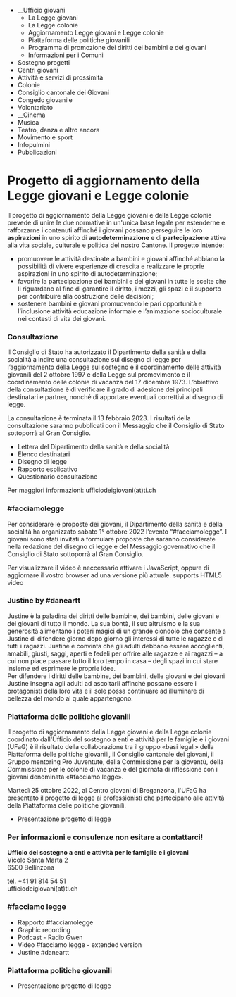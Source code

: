   * __Ufficio giovani
    * La Legge giovani
    * La Legge colonie
    * Aggiornamento Legge giovani e Legge colonie
    * Piattaforma delle politiche giovanili
    * Programma di promozione dei diritti dei bambini e dei giovani
    * Informazioni per i Comuni
  * Sostegno progetti
  * Centri giovani
  * Attività e servizi di prossimità
  * Colonie
  * Consiglio cantonale dei Giovani
  * Congedo giovanile
  * Volontariato
  *  __Cinema
  * Musica
  * Teatro, danza e altro ancora
  * Movimento e sport
  * Infopulmini
  * Pubblicazioni

#  Progetto di aggiornamento della Legge giovani e Legge colonie

Il progetto di aggiornamento della Legge giovani e della Legge colonie prevede
di unire le due normative in un'unica base legale per estenderne e rafforzarne
i contenuti affinché i giovani possano perseguire le loro **aspirazioni** in
uno spirito di **autodeterminazione** e di **partecipazione** attiva alla vita
sociale, culturale e politica del nostro Cantone. Il progetto intende:

  * promuovere le attività destinate a bambini e giovani affinché abbiano la possibilità di vivere esperienze di crescita e realizzare le proprie aspirazioni in uno spirito di autodeterminazione;
  * favorire la partecipazione dei bambini e dei giovani in tutte le scelte che li riguardano al fine di garantire il diritto, i mezzi, gli spazi e il supporto per contribuire alla costruzione delle decisioni;
  * sostenere bambini e giovani promuovendo le pari opportunità e l’inclusione attività educazione informale e l’animazione socioculturale nei contesti di vita dei giovani.

###  Consultazione

Il Consiglio di Stato ha autorizzato il Dipartimento della sanità e della
socialità a indire una consultazione sul disegno di legge per l’aggiornamento
della Legge sul sostegno e il coordinamento delle attività giovanili del 2
ottobre 1997 e della Legge sul promovimento e il coordinamento delle colonie
di vacanza del 17 dicembre 1973. L’obiettivo della consultazione è di
verificare il grado di adesione dei principali destinatari e partner, nonché
di apportare eventuali correttivi al disegno di legge.

La consultazione è terminata il 13 febbraio 2023. I risultati della
consultazione saranno pubblicati con il Messaggio che il Consiglio di Stato
sottoporrà al Gran Consiglio.

  * Lettera del Dipartimento della sanità e della socialità
  * Elenco destinatari
  * Disegno di legge
  * Rapporto esplicativo
  * Questionario consultazione

Per maggiori informazioni: ufficiodeigiovani(at)ti.ch

###  #facciamolegge

Per considerare le proposte dei giovani, il Dipartimento della sanità e della
socialità ha organizzato sabato 1° ottobre 2022 l’evento “#facciamolegge”. I
giovani sono stati invitati a formulare proposte che saranno considerate nella
redazione del disegno di legge e del Messaggio governativo che il Consiglio di
Stato sottoporrà al Gran Consiglio.

Per visualizzare il video è neccessario attivare i JavaScript, oppure di
aggiornare il vostro browser ad una versione più attuale.  supports HTML5
video

### Justine by #daneartt

Justine è la paladina dei diritti delle bambine, dei bambini, delle giovani e
dei giovani di tutto il mondo. La sua bontà, il suo altruismo e la sua
generosità alimentano i poteri magici di un grande ciondolo che consente a
Justine di difendere giorno dopo giorno gli interessi di tutte le ragazze e di
tutti i ragazzi. Justine è convinta che gli adulti debbano essere accoglienti,
amabili, giusti, saggi, aperti e fedeli per offrire alle ragazze e ai ragazzi
– a cui non piace passare tutto il loro tempo in casa – degli spazi in cui
stare insieme ed esprimere le proprie idee.  
Per difendere i diritti delle bambine, dei bambini, delle giovani e dei
giovani Justine insegna agli adulti ad ascoltarli affinché possano essere i
protagonisti della loro vita e il sole possa continuare ad illuminare di
bellezza del mondo al quale appartengono.

###  Piattaforma delle politiche giovanili

Il progetto di aggiornamento della Legge giovani e della Legge colonie
coordinato dall'Ufficio del sostegno a enti e attività per le famiglie e i
giovani (UFaG) è il risultato della collaborazione tra il gruppo «basi legali»
della Piattaforma delle politiche giovanili, il Consiglio cantonale dei
giovani, il Gruppo mentoring Pro Juventute, della Commissione per la gioventù,
della Commissione per le colonie di vacanza e del giornata di riflessione con
i giovani denominata «#facciamo legge».

Martedì 25 ottobre 2022, al Centro giovani di Breganzona, l'UFaG ha presentato
il progetto di legge ai professionisti che partecipano alle attività della
Piattaforma delle politiche giovanili.

  * Presentazione progetto di legge

###  Per informazioni e consulenze non esitare a contattarci!

**Ufficio del sostegno a enti e attività per le famiglie e i giovani**  
Vicolo Santa Marta 2  
6500 Bellinzona

tel. +41 91 814 54 51  
ufficiodeigiovani(at)ti.ch

###  #facciamo legge

  * Rapporto #facciamolegge
  * Graphic recording
  * Podcast - Radio Gwen
  * Video #facciamo legge - extended version
  * Justine #daneartt

###  Piattaforma politiche giovanili

  * Presentazione progetto di legge

